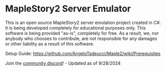 # MapleStory2 Server Emulator

This is an open source MapleStory2 server emulation project created in C#. It is being developed completely for educational purposes only. This software is being provided "as-is", completely for free. As a result, we, nor anybody who chooses to contribute, are not responsible for any damages or other liability as a result of this software.

Setup Guide: https://github.com/AngeloTadeucci/Maple2/wiki/Prerequisites

Join the [community discord](https://discord.gg/r78CXkUmuj)! - Updated as of 9/28/2024
